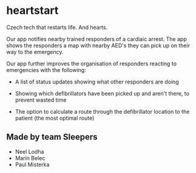 # heartstart

Czech tech that restarts life. And hearts.

Our app notifies nearby trained responders of a cardiaic arrest. The app shows the responders a map with nearby AED's they can pick up on their way to the emergency.

Our app further improves the organisation of responders reacting to emergencies with the following:

- A list of status updates showing what other responders are doing

- Showing which defibrillators have been picked up and aren't there, to prevent wasted time

- The option to calculate a route through the defibrillator location to the patient (the most optimal route)

## Made by team Sleepers

- Neel Lodha
- Marin Belec
- Paul Misterka

